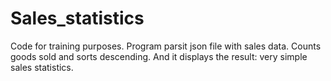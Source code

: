 # Sales_statistics
Code for training purposes. Program parsit json file with sales data. Counts goods sold and sorts descending. And it displays the result: very simple sales statistics.
